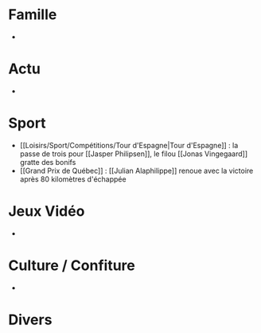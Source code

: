 # Famille
- 
# Actu
- 
# Sport
- [[Loisirs/Sport/Compétitions/Tour d'Espagne|Tour d'Espagne]] : la passe de trois pour [[Jasper Philipsen]], le filou [[Jonas Vingegaard]] gratte des bonifs
- [[Grand Prix de Québec]] : [[Julian Alaphilippe]] renoue avec la victoire après 80 kilomètres d'échappée
# Jeux Vidéo
- 
# Culture / Confiture
- 
# Divers

